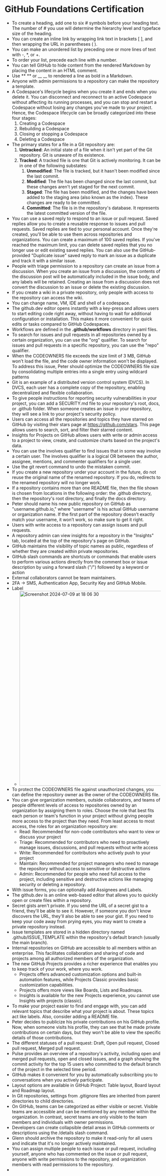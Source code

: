 # GitHub Foundations Certification

* To create a heading, add one to six # symbols before your heading text. The number of # you use will determine the hierarchy level and typeface size of the heading.
* You can create an inline link by wrapping link text in brackets [ ], and then wrapping the URL in parentheses ( ).
* You can make an unordered list by preceding one or more lines of text with -, *, or +.
* To order your list, precede each line with a number.
* You can tell GitHub to hide content from the rendered Markdown by placing the content in an HTML comment.
* Use ** ** or __ __ to rendered a line as bold in a Markdown.
* Anyone with admin permissions to a repository can make the repository a template.
* A Codespace's lifecycle begins when you create it and ends when you delete it. You can disconnect and reconnect to an active Codespace without affecting its running processes, and you can stop and restart a Codespace without losing any changes you've made to your project. Hence, the Codespace lifecycle can be broadly categorized into these four stages:
  1. Creating a Codespace
  2. Rebuilding a Codespace
  3. Closing or stopping a Codespace
  4. Deleting a Codespace
* The primary states for a file in a Git repository are:
  1. **Untracked**: An initial state of a file when it isn't yet part of the Git repository. Git is unaware of its existence.
  2. **Tracked**: A tracked file is one that Git is actively monitoring. It can be in one of the following substates:
     1. **Unmodified**: The file is tracked, but it hasn't been modified since the last commit.
     2. **Modified**: The file has been changed since the last commit, but these changes aren't yet staged for the next commit.
     3. **Staged**: The file has been modified, and the changes have been added to the staging area (also known as the index). These changes are ready to be committed.
     4. **Committed**: The file is in the repository's database. It represents the latest committed version of the file.
* You can use a saved reply to respond to an issue or pull request.
Saved replies allow you to create a reusable response to issues and pull requests. Saved replies are tied to your personal account. Once they're created, you'll be able to use them across repositories and organizations. You can create a maximum of 100 saved replies. If you've reached the maximum limit, you can delete saved replies that you no longer use or edit existing saved replies. You can also use the GitHub-provided "Duplicate issue" saved reply to mark an issue as a duplicate and track it with a similar issue.
* People with triage permission to a repository can create an issue from a discussion. When you create an issue from a discussion, the contents of the discussion post will be automatically included in the issue body, and any labels will be retained. Creating an issue from a discussion does not convert the discussion to an issue or delete the existing discussion.
* If you create a wiki in a private repository, only people with access to the repository can access the wiki.
* You can change name, VM, IDE and shell of a codespace.
* The github.dev editor opens instantly with a key-press and allows users to start editing code right away, without having to wait for additional configuration or installation. This makes it more convenient for quick edits or tasks compared to GitHub Codespaces.
* Workflows are defined in the **.github/workflows** directory in yaml files.
* To search for issues and pull requests in all repositories owned by a certain organization, you can use the "org" qualifier. To search for issues and pull requests in a specific repository, you can use the "repo" qualifier.
* When the CODEOWNERS file exceeds the size limit of 3 MB, GitHub won't load the file, and the code owner information won't be displayed. To address this issue, Peter should optimize the CODEOWNERS file size by consolidating multiple entries into a single entry using wildcard patterns
* Git is an example of a distributed version control system (DVCS). In DVCS, each user has a complete copy of the repository, enabling decentralized and flexible collaboration.
* To give people instructions for reporting security vulnerabilities in your project, you can add a SECURITY.md file to your repository's root, docs, or .github folder. When someone creates an issue in your repository, they will see a link to your project's security policy.
* Users can access all the repositories and topics they have starred on GitHub by visiting their stars page at https://github.com/stars. This page allows users to search, sort, and filter their starred content.
* Insights for Projects on GitHub allows users with write or admin access to a project to view, create, and customize charts based on the project's data.
* You can use the involves qualifier to find issues that in some way involve a certain user. The involves qualifier is a logical OR between the author, assignee, mentions, and commenter qualifiers for a single user.
* Use the git revert <SHA> command to undo the mistaken commit.
* If you create a new repository under your account in the future, do not reuse the original name of the renamed repository. If you do, redirects to the renamed repository will no longer work.
* If a repository contains more than one README file, then the file shown is chosen from locations in the following order: the .github directory, then the repository's root directory, and finally the docs directory.
* Peter should name his new public repository on GitHub as "username.github.io," where "username" is his actual GitHub username or organization name. If the first part of the repository doesn’t exactly match your username, it won’t work, so make sure to get it right.
* Users with write access to a repository can assign issues and pull requests.
* A repository admin can view insights for a repository in the "Insights" tab, located at the top of the repository's page on GitHub.
* GitHub maintains the visibility of topic names as public, regardless of whether they are created within private repositories.
* GitHub slash commands are shortcuts or commands that enable users to perform various actions directly from the comment box or issue description by using a forward slash ("/") followed by a keyword or action
* External collaborators cannot be team maintainers.
* 2FA -> SMS, Authentication App, Security Key and GitHub Mobile.
* Label
  * <img width="627" alt="Screenshot 2024-07-09 at 18 06 30" src="https://github.com/edgarpf/gitHub-foundations-certification/assets/15313093/5dcb47cd-9b48-42d4-97d2-aa033a50421d">
* To protect the CODEOWNERS file against unauthorized changes, you can define the repository owner as the owner of the CODEOWNERS file. 
* You can give organization members, outside collaborators, and teams of people different levels of access to repositories owned by an organization by assigning them to roles. Choose the role that best fits each person or team's function in your project without giving people more access to the project than they need. From least access to most access, the roles for an organization repository are:
  * Read: Recommended for non-code contributors who want to view or discuss your project
  * Triage: Recommended for contributors who need to proactively manage issues, discussions, and pull requests without write access
  * Write: Recommended for contributors who actively push to your project
  * Maintain: Recommended for project managers who need to manage the repository without access to sensitive or destructive actions
  * Admin: Recommended for people who need full access to the project, including sensitive and destructive actions like managing security or deleting a repository.
* With issue forms, you can optionally add Assignees and Labels.
* The github.dev is an online web-based editor that allows you to quickly open or create files within a repository.
* Secret gists aren't private. If you send the URL of a secret gist to a friend, they'll be able to see it. However, if someone you don't know discovers the URL, they'll also be able to see your gist. If you need to keep your code away from prying eyes, you may want to create a private repository instead.
* Issue templates are stored in a hidden directory named .github/ISSUE_TEMPLATE within the repository's default branch (usually the main branch).
* Internal repositories on GitHub are accessible to all members within an enterprise. This facilitates collaboration and sharing of code and projects among all authorized members of the organization.
* The new GitHub Projects provides a richer experience that enables you to keep track of your work, where you work.
  * Projects offers advanced customization options and built-in automation features, while Projects Classic provides basic customization capabilities.
  * Projects offers more views like Boards, Lists and Roadmaps.
  * Insights is available for the new Projects experience, you cannot use Insights with projects (classic).
* To make your project easier to find and engage with, you can add relevant topics that describe what your project is about. These topics act like labels. Also, consider adding a README file.
* Peter decides to publicize his private contributions on his GitHub profile. Now, when someone visits his profile, they can see that he made private contributions on certain days, but they won't be able to view the specific details of those contributions.
* The different statuses of a pull request: Draft, Open pull request, Closed pull request, Merged pull request.
* Pulse provides an overview of a repository's activity, including open and merged pull requests, open and closed issues, and a graph showing the commit activity for the top 15 users who committed to the default branch of the project in the selected time period.
* GitHub makes it convenient for you by automatically subscribing you to conversations when you actively participate.
* Layout options are available in GitHub Project: Table layout, Board layout and Roadmap layout.
* In Git repositories, settings from .gitignore files are inherited from parent directories to child directories.
* On GitHub, teams can be categorized as either visible or secret. Visible teams are accessible and can be mentioned by any member within the organization. In contrast, secret teams are only visible to the team members and individuals with owner permissions.
* Developers can create collapsible detail areas in GitHub comments or descriptions using the /details slash command.
* Glenn should archive the repository to make it read-only for all users and indicate that it's no longer actively maintained.
* You can assign multiple people to each issue or pull request, including yourself, anyone who has commented on the issue or pull request, anyone with write permissions to the repository, and organization members with read permissions to the repository.
* 
